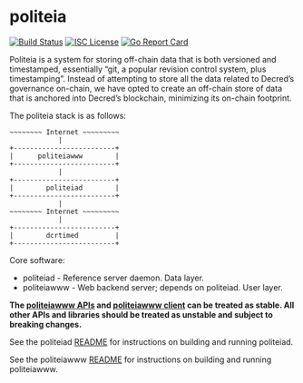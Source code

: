 politeia
====

[![Build Status](https://github.com/decred/politeia/workflows/Build%20and%20Test/badge.svg)](https://github.com/decred/politeia/actions)
[![ISC License](https://img.shields.io/badge/license-ISC-blue.svg)](http://copyfree.org)
[![Go Report Card](https://goreportcard.com/badge/github.com/decred/politeia)](https://goreportcard.com/report/github.com/decred/politeia)

Politeia is a system for storing off-chain data that is both versioned and
timestamped, essentially “git, a popular revision control system, plus
timestamping”. Instead of attempting to store all the data related to Decred’s
governance on-chain, we have opted to create an off-chain store of data that is
anchored into Decred’s blockchain, minimizing its on-chain footprint.

The politeia stack is as follows:

```
~~~~~~~~ Internet ~~~~~~~~~
            |
+-------------------------+
|      politeiawww        |
+-------------------------+
            |
+-------------------------+
|        politeiad        |
+-------------------------+
            |
~~~~~~~~ Internet ~~~~~~~~~
            |
+-------------------------+
|        dcrtimed         |
+-------------------------+
```

Core software:

* politeiad - Reference server daemon. Data layer.
* politeiawww - Web backend server; depends on politeiad. User layer.

**The [politeiawww APIs](https://github.com/decred/politeia/tree/master/politeiawww/api/)
and [politeiawww client](https://github.com/decred/politeia/tree/master/politeiawww/client)
can be treated as stable. All other APIs and libraries should be treated as
unstable and subject to breaking changes.**

See the politeiad [README](https://github.com/decred/politeia/tree/master/politeiad#politeiad) for instructions on building and running politeiad.  

See the politeiawww [README](https://github.com/decred/politeia/tree/master/politeiawww#politeiawww) for instructions on building and running politeiawww.  
